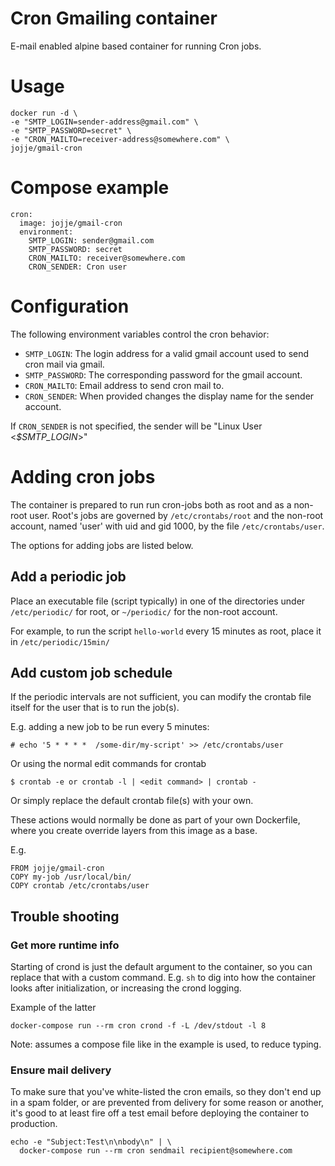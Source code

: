 # Cron Gmailing container
E-mail enabled alpine based container for running Cron jobs.

# Usage

    docker run -d \
    -e "SMTP_LOGIN=sender-address@gmail.com" \
    -e "SMTP_PASSWORD=secret" \
    -e "CRON_MAILTO=receiver-address@somewhere.com" \
    jojje/gmail-cron

# Compose example

    cron:
      image: jojje/gmail-cron
      environment:
        SMTP_LOGIN: sender@gmail.com
        SMTP_PASSWORD: secret
        CRON_MAILTO: receiver@somewhere.com
        CRON_SENDER: Cron user

# Configuration
The following environment variables control the cron behavior:

* `SMTP_LOGIN`: The login address for a valid gmail account used to send cron
  mail via gmail.
* `SMTP_PASSWORD`: The corresponding password for the gmail account.
* `CRON_MAILTO`: Email address to send cron mail to.
* `CRON_SENDER`: When provided changes the display name for the sender account. 

If `CRON_SENDER` is not specified, the sender will be "Linux User
<_$SMTP_LOGIN_>"

# Adding cron jobs
The container is prepared to run run cron-jobs both as root and as a non-root
user. Root's jobs are governed by `/etc/crontabs/root` and the non-root account,
named 'user' with uid and gid 1000, by the file `/etc/crontabs/user`.

The options for adding jobs are listed below.

## Add a periodic job
Place an executable file (script typically) in one of the directories under
`/etc/periodic/` for root, or `~/periodic/` for the non-root account.

For example, to run the script `hello-world` every 15 minutes as root, place it
in `/etc/periodic/15min/`

## Add custom job schedule
If the periodic intervals are not sufficient, you can modify the crontab file
itself for the user that is to run the job(s).

E.g. adding a new job to be run every 5 minutes:

    # echo '5 * * * *  /some-dir/my-script' >> /etc/crontabs/user

Or using the normal edit commands for crontab

    $ crontab -e or crontab -l | <edit command> | crontab -

Or simply replace the default crontab file(s) with your own.

These actions would normally be done as part of your own Dockerfile, where you
create override layers from this image as a base.

E.g.

    FROM jojje/gmail-cron
    COPY my-job /usr/local/bin/
    COPY crontab /etc/crontabs/user

## Trouble shooting
### Get more runtime info
Starting of crond is just the default argument to the container, so you can
replace that with a custom command. E.g. `sh` to dig into how the container
looks after initialization, or increasing the crond logging.

Example of the latter

    docker-compose run --rm cron crond -f -L /dev/stdout -l 8

Note: assumes a compose file like in the example is used, to reduce typing.

### Ensure mail delivery
To make sure that you've white-listed the cron emails, so they don't end up in
a spam folder, or are prevented from delivery for some reason or another, it's
good to at least fire off a test email before deploying the container to
production.

    echo -e "Subject:Test\n\nbody\n" | \
      docker-compose run --rm cron sendmail recipient@somewhere.com

